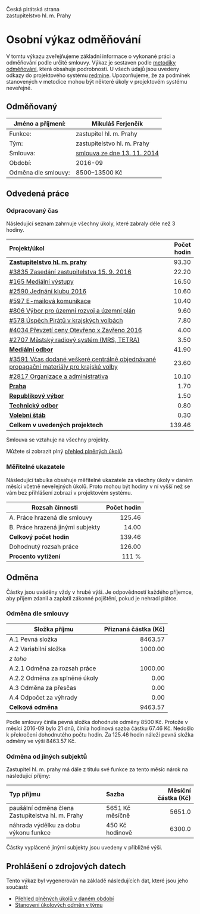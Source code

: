 Česká pirátská strana  
zastupitelstvo hl. m. Prahy

Osobní výkaz odměňování
=======================

V tomtu výkazu zveřejňujeme základní informace o vykonané práci a odměňování
podle určité smlouvy. Výkaz je sestaven podle [metodiky odměňování][metodika],
která obsahuje podrobnosti. U všech údajů jsou uvedeny odkazy do projektového
systému [redmine](https://redmine.pirati.cz). Upozorňujeme, že za podmínek
stanovených v metodice mohou být některé úkoly v projektovém systému neveřejné.

Odměňovaný
----------

Jméno a příjmení:        | Mikuláš Ferjenčík
-----------------------  | --------------------
Funkce:                  | zastupitel hl. m. Prahy
Tým:                     | zastupitelstvo hl. m. Prahy
Smlouva:                 | [smlouva ze dne 13. 11. 2014][smlouva]
Období:                  | 2016-09
Odměna dle smlouvy:      | 8500–13500 Kč

Odvedená práce
--------------

### Odpracovaný čas

Následující seznam zahrnuje všechny úkoly, které zabraly déle než 3 hodiny.

| Projekt/úkol                                                                                    |   Počet hodin |
|:------------------------------------------------------------------------------------------------|--------------:|
| **[Zastupitelstvo hl. m. prahy][p15]**                                                          |         93.30 |
| [#3835 Zasedání zastupitelstva 15. 9. 2016][t3835]                                              |         22.20 |
| [#165 Mediální výstupy][t165]                                                                   |         16.50 |
| [#2590 Jednání klubu 2016][t2590]                                                               |         10.60 |
| [#597 E-mailová komunikace][t597]                                                               |         10.40 |
| [#806 Výbor pro územní rozvoj a územní plán][t806]                                              |          9.60 |
| [#578 Úspěch Pirátů v krajských volbách][t578]                                                  |          7.80 |
| [#4034 Převzetí ceny Otevřeno x Zavřeno 2016][t4034]                                            |          4.00 |
| [#2707 Městský radiový systém (MRS, TETRA)][t2707]                                              |          3.50 |
| **[Mediální odbor][p65]**                                                                       |         41.90 |
| [#3591 Včas dodané veškeré centrálně objednávané propagační materiály pro krajské volby][t3591] |         23.60 |
| [#2817 Organizace a administrativa][t2817]                                                      |         10.10 |
| **[Praha][p44]**                                                                                |          1.70 |
| **[Republikový výbor][p62]**                                                                    |          1.50 |
| **[Technický odbor][p6]**                                                                       |          0.80 |
| **[Volební štáb][p79]**                                                                         |          0.30 |
| **Celkem v uvedených projektech**                                                               |        139.46 |

Smlouva se vztahuje na všechny projekty. 

Můžete si zobrazit plný [přehled plněných úkolů][tasklist].

### Měřitelné ukazatele

Následující tabulka obsahuje měřitelné ukazatele za všechny úkoly v daném měsíci
včetně neveřejných úkolů. Proto mohou být hodiny v ní vyšší než se vám bez
přihlášení zobrazí v projektovém systému.

Rozsah činnosti                        | Počet hodin
--------------                         | ----------:
A. Práce hrazená dle smlouvy           | 125.46
B. Práce hrazená jinými subjekty       |  14.00
**Celkový počet hodin**                | 139.46
Dohodnutý rozsah práce                 | 126.00
**Procento vytížení**                  |  111 %

Odměna
------

Částky jsou uváděny vždy v hrubé výši. Je odpovědností každého příjemce, aby
příjem zdanil a zaplatil zákonné pojištění, pokud je nehradí plátce.

### Odměna dle smlouvy

Složka příjmu                 | Přiznaná částka (Kč)
-----------------             | --------------------:
A.1 Pevná složka              |  8463.57
A.2 Variabilní složka         |  1000.00
*z toho*                      |
A.2.1 Odměna za rozsah práce  |  1000.00
A.2.2 Odměna za splněné úkoly |     0.00
A.3 Odměna za přesčas         |     0.00
A.4 Odpočet za výhrady        |     0.00
**Celková odměna**            |  9463.57

Podle smlouvy činila pevná složka dohodnuté odměny 8500 Kč. Protože v měsíci 2016-09 bylo 21 dnů, činila hodinová sazba částku 67.46 Kč. Nedošlo k překročení dohodnutého počtu hodin. Za 125.46 hodin náleží pevná složka odměny ve výši 8463.57 Kč. 

### Odměna od jiných subjektů

Zastupitel hl. m. prahy má dále z titulu své funkce za tento měsíc nárok na následující příjmy:

| Typ příjmu                                        | Sazba           |   Měsíční částka (Kč) |
|:--------------------------------------------------|:----------------|----------------------:|
| paušální odměna člena Zastupitelstva hl. m. Prahy | 5651 Kč měsíčně |                5651.0 |
| náhrada výdělku za dobu výkonu funkce             | 450 Kč hodinově |                6300.0 |

Částky vyplácené jinými subjekty jsou uvedeny v přibližné výši.


Prohlášení o zdrojových datech
------------------------------

Tento výkaz byl vygenerován na základě následujících dat, které jsou jeho součástí:

* [Přehled plněných úkolů v daném období](user_report.csv)
* [Stanovení úkolových odměn v týmu](../task_rewards.csv)

[metodika]: https://redmine.pirati.cz/projects/praha/wiki/Odm%C4%9B%C5%88ov%C3%A1n%C3%AD_zastupitel%C5%AF


[p15]: https://redmine.pirati.cz/time_entries.csv?c[]=project&c[]=user&c[]=activity&c[]=issue&c[]=hours&c[]=cf_16&c[]=spent_on&f[]=spent_on&f[]=user_id&f[]=&op[spent_on]=><&op[user_id]==&utf8=%E2%9C%93&v[spent_on][]=2016-09-01&v[spent_on][]=2016-09-30&v[user_id][]=1&v[user_id][]=7&f[]=project_id&op[project_id]==&v[project_id][]=15

[t3835]: https://redmine.pirati.cz/issues/3835/time_entries?c[]=project&c[]=user&c[]=activity&c[]=issue&c[]=hours&c[]=cf_16&c[]=spent_on&f[]=spent_on&f[]=user_id&f[]=&op[spent_on]=><&op[user_id]==&utf8=%E2%9C%93&v[spent_on][]=2016-09-01&v[spent_on][]=2016-09-30&v[user_id][]=1&v[user_id][]=7

[t165]: https://redmine.pirati.cz/issues/165/time_entries?c[]=project&c[]=user&c[]=activity&c[]=issue&c[]=hours&c[]=cf_16&c[]=spent_on&f[]=spent_on&f[]=user_id&f[]=&op[spent_on]=><&op[user_id]==&utf8=%E2%9C%93&v[spent_on][]=2016-09-01&v[spent_on][]=2016-09-30&v[user_id][]=1&v[user_id][]=7

[t2590]: https://redmine.pirati.cz/issues/2590/time_entries?c[]=project&c[]=user&c[]=activity&c[]=issue&c[]=hours&c[]=cf_16&c[]=spent_on&f[]=spent_on&f[]=user_id&f[]=&op[spent_on]=><&op[user_id]==&utf8=%E2%9C%93&v[spent_on][]=2016-09-01&v[spent_on][]=2016-09-30&v[user_id][]=1&v[user_id][]=7

[t597]: https://redmine.pirati.cz/issues/597/time_entries?c[]=project&c[]=user&c[]=activity&c[]=issue&c[]=hours&c[]=cf_16&c[]=spent_on&f[]=spent_on&f[]=user_id&f[]=&op[spent_on]=><&op[user_id]==&utf8=%E2%9C%93&v[spent_on][]=2016-09-01&v[spent_on][]=2016-09-30&v[user_id][]=1&v[user_id][]=7

[t806]: https://redmine.pirati.cz/issues/806/time_entries?c[]=project&c[]=user&c[]=activity&c[]=issue&c[]=hours&c[]=cf_16&c[]=spent_on&f[]=spent_on&f[]=user_id&f[]=&op[spent_on]=><&op[user_id]==&utf8=%E2%9C%93&v[spent_on][]=2016-09-01&v[spent_on][]=2016-09-30&v[user_id][]=1&v[user_id][]=7

[t578]: https://redmine.pirati.cz/issues/578/time_entries?c[]=project&c[]=user&c[]=activity&c[]=issue&c[]=hours&c[]=cf_16&c[]=spent_on&f[]=spent_on&f[]=user_id&f[]=&op[spent_on]=><&op[user_id]==&utf8=%E2%9C%93&v[spent_on][]=2016-09-01&v[spent_on][]=2016-09-30&v[user_id][]=1&v[user_id][]=7

[t4034]: https://redmine.pirati.cz/issues/4034/time_entries?c[]=project&c[]=user&c[]=activity&c[]=issue&c[]=hours&c[]=cf_16&c[]=spent_on&f[]=spent_on&f[]=user_id&f[]=&op[spent_on]=><&op[user_id]==&utf8=%E2%9C%93&v[spent_on][]=2016-09-01&v[spent_on][]=2016-09-30&v[user_id][]=1&v[user_id][]=7

[t2707]: https://redmine.pirati.cz/issues/2707/time_entries?c[]=project&c[]=user&c[]=activity&c[]=issue&c[]=hours&c[]=cf_16&c[]=spent_on&f[]=spent_on&f[]=user_id&f[]=&op[spent_on]=><&op[user_id]==&utf8=%E2%9C%93&v[spent_on][]=2016-09-01&v[spent_on][]=2016-09-30&v[user_id][]=1&v[user_id][]=7

[p65]: https://redmine.pirati.cz/time_entries.csv?c[]=project&c[]=user&c[]=activity&c[]=issue&c[]=hours&c[]=cf_16&c[]=spent_on&f[]=spent_on&f[]=user_id&f[]=&op[spent_on]=><&op[user_id]==&utf8=%E2%9C%93&v[spent_on][]=2016-09-01&v[spent_on][]=2016-09-30&v[user_id][]=1&v[user_id][]=7&f[]=project_id&op[project_id]==&v[project_id][]=65

[t3591]: https://redmine.pirati.cz/issues/3591/time_entries?c[]=project&c[]=user&c[]=activity&c[]=issue&c[]=hours&c[]=cf_16&c[]=spent_on&f[]=spent_on&f[]=user_id&f[]=&op[spent_on]=><&op[user_id]==&utf8=%E2%9C%93&v[spent_on][]=2016-09-01&v[spent_on][]=2016-09-30&v[user_id][]=1&v[user_id][]=7

[t2817]: https://redmine.pirati.cz/issues/2817/time_entries?c[]=project&c[]=user&c[]=activity&c[]=issue&c[]=hours&c[]=cf_16&c[]=spent_on&f[]=spent_on&f[]=user_id&f[]=&op[spent_on]=><&op[user_id]==&utf8=%E2%9C%93&v[spent_on][]=2016-09-01&v[spent_on][]=2016-09-30&v[user_id][]=1&v[user_id][]=7

[p44]: https://redmine.pirati.cz/time_entries.csv?c[]=project&c[]=user&c[]=activity&c[]=issue&c[]=hours&c[]=cf_16&c[]=spent_on&f[]=spent_on&f[]=user_id&f[]=&op[spent_on]=><&op[user_id]==&utf8=%E2%9C%93&v[spent_on][]=2016-09-01&v[spent_on][]=2016-09-30&v[user_id][]=1&v[user_id][]=7&f[]=project_id&op[project_id]==&v[project_id][]=44

[p62]: https://redmine.pirati.cz/time_entries.csv?c[]=project&c[]=user&c[]=activity&c[]=issue&c[]=hours&c[]=cf_16&c[]=spent_on&f[]=spent_on&f[]=user_id&f[]=&op[spent_on]=><&op[user_id]==&utf8=%E2%9C%93&v[spent_on][]=2016-09-01&v[spent_on][]=2016-09-30&v[user_id][]=1&v[user_id][]=7&f[]=project_id&op[project_id]==&v[project_id][]=62

[p6]: https://redmine.pirati.cz/time_entries.csv?c[]=project&c[]=user&c[]=activity&c[]=issue&c[]=hours&c[]=cf_16&c[]=spent_on&f[]=spent_on&f[]=user_id&f[]=&op[spent_on]=><&op[user_id]==&utf8=%E2%9C%93&v[spent_on][]=2016-09-01&v[spent_on][]=2016-09-30&v[user_id][]=1&v[user_id][]=7&f[]=project_id&op[project_id]==&v[project_id][]=6

[p79]: https://redmine.pirati.cz/time_entries.csv?c[]=project&c[]=user&c[]=activity&c[]=issue&c[]=hours&c[]=cf_16&c[]=spent_on&f[]=spent_on&f[]=user_id&f[]=&op[spent_on]=><&op[user_id]==&utf8=%E2%9C%93&v[spent_on][]=2016-09-01&v[spent_on][]=2016-09-30&v[user_id][]=1&v[user_id][]=7&f[]=project_id&op[project_id]==&v[project_id][]=79



[tasklist]: https://redmine.pirati.cz/time_entries?c[]=project&c[]=user&c[]=activity&c[]=issue&c[]=hours&c[]=cf_16&c[]=spent_on&f[]=spent_on&f[]=user_id&f[]=&op[spent_on]=><&op[user_id]==&utf8=%E2%9C%93&v[spent_on][]=2016-09-01&v[spent_on][]=2016-09-30&v[user_id][]=17

[smlouva]: https://smlouvy.pirati.cz/smlouvy/2014/11/13/mikulas-ferjencik/
